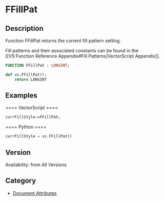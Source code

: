 # FFillPat

## Description
Function FFillPat returns the current fill pattern setting.

Fill patterns and their associated constants can be found in the [[VS:Function Reference Appendix#Fill Patterns|VectorScript Appendix]].

```pascal
FUNCTION FFillPat : LONGINT;
```

```python
def vs.FFillPat():
    return LONGINT
```

## Examples
==== VectorScript ====
```pascal
currFillStyle:=FFillPat;
```
==== Python ====
```python
currFillStyle = vs.FFillPat()
```

## Version
Availability: from All Versions

## Category
* [Document Attributes](../Categories/Document%20Attributes.md)
